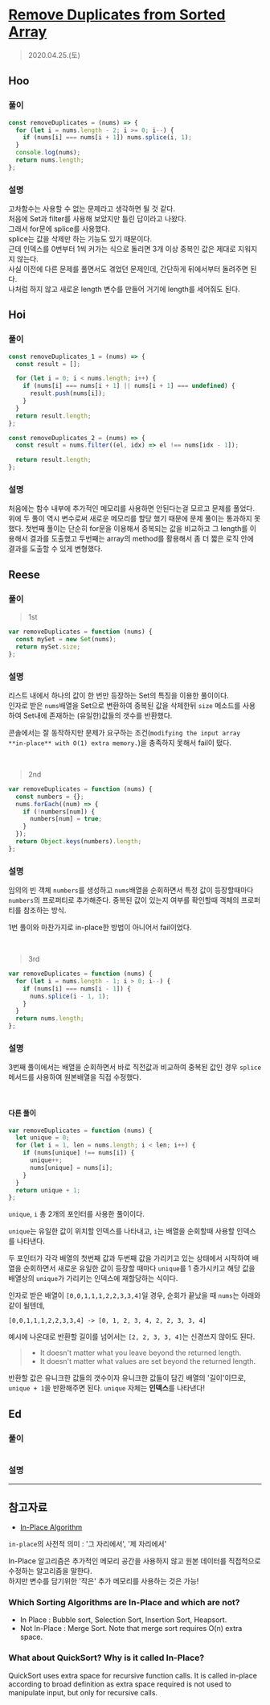 # [Remove Duplicates from Sorted Array](https://leetcode.com/explore/interview/card/top-interview-questions-easy/92/array/727/)

> 2020.04.25.(토)

## Hoo

### 풀이

```js
const removeDuplicates = (nums) => {
  for (let i = nums.length - 2; i >= 0; i--) {
    if (nums[i] === nums[i + 1]) nums.splice(i, 1);
  }
  console.log(nums);
  return nums.length;
};
```

### 설명

고차함수는 사용할 수 없는 문제라고 생각하면 될 것 같다.  
처음에 Set과 filter를 사용해 보았지만 틀린 답이라고 나왔다.  
그래서 for문에 splice를 사용했다.  
splice는 값을 삭제만 하는 기능도 있기 때문이다.  
근데 인덱스를 0번부터 1씩 커가는 식으로 돌리면 3개 이상 중복인 값은 제대로 지워지지 않는다.  
사실 이전에 다른 문제를 풀면서도 겪었던 문제인데, 간단하게 뒤에서부터 돌려주면 된다.  
나처럼 하지 않고 새로운 length 변수를 만들어 거기에 length를 세어줘도 된다.

## Hoi

### 풀이

```js
const removeDuplicates_1 = (nums) => {
  const result = [];

  for (let i = 0; i < nums.length; i++) {
    if (nums[i] === nums[i + 1] || nums[i + 1] === undefined) {
      result.push(nums[i]);
    }
  }
  return result.length;
};

const removeDuplicates_2 = (nums) => {
  const result = nums.filter((el, idx) => el !== nums[idx - 1]);

  return result.length;
};
```

### 설명

처음에는 함수 내부에 추가적인 메모리를 사용하면 안된다는걸 모르고 문제를 풀었다.
위에 두 풀이 역시 변수로써 새로운 메모리를 할당 했기 때문에 문제 풀이는 통과하지 못했다.
첫번째 풀이는 단순히 for문을 이용해서 중복되는 값을 비교하고 그 length를 이용해서 결과를 도출했고
두번째는 array의 method를 활용해서 좀 더 짧은 로직 안에 결과를 도출할 수 있게 변형했다.

## Reese

### 풀이

> 1st

```js
var removeDuplicates = function (nums) {
  const mySet = new Set(nums);
  return mySet.size;
};
```

### 설명

리스트 내에서 하나의 값이 한 번만 등장하는 Set의 특징을 이용한 풀이이다.<br />
인자로 받은 `nums`배열을 Set으로 변환하여 중복된 값을 삭제한뒤 `size` 메소드를 사용하여 Set내에 존재하는 (유일한)값들의 갯수를 반환했다.

콘솔에서는 잘 동작하지만 문제가 요구하는 조건(`modifying the input array **in-place** with O(1) extra memory.`)을 충족하지 못해서 fail이 떴다.

<br />

> 2nd

```js
var removeDuplicates = function (nums) {
  const numbers = {};
  nums.forEach((num) => {
    if (!numbers[num]) {
      numbers[num] = true;
    }
  });
  return Object.keys(numbers).length;
};
```

### 설명

임의의 빈 객체 `numbers`를 생성하고 `nums`배열을 순회하면서 특정 값이 등장할때마다 `numbers`의 프로퍼티로 추가해준다. 중복된 값이 있는지 여부를 확인할때 객체의 프로퍼티를 참조하는 방식.

1번 풀이와 마찬가지로 in-place한 방법이 아니어서 fail이었다.

<br />

> 3rd

```js
var removeDuplicates = function (nums) {
  for (let i = nums.length - 1; i > 0; i--) {
    if (nums[i] === nums[i - 1]) {
      nums.splice(i - 1, 1);
    }
  }
  return nums.length;
};
```

### 설명

3번째 풀이에서는 배열을 순회하면서 바로 직전값과 비교하여 중복된 값인 경우 `splice` 메서드를 사용하여 원본배열을 직접 수정했다.

<br />

#### 다른 풀이

```js
var removeDuplicates = function (nums) {
  let unique = 0;
  for (let i = 1, len = nums.length; i < len; i++) {
    if (nums[unique] !== nums[i]) {
      unique++;
      nums[unique] = nums[i];
    }
  }
  return unique + 1;
};
```

`unique`, `i` 총 2개의 포인터를 사용한 풀이이다.

`unique`는 유일한 값이 위치할 인덱스를 나타내고, `i`는 배열을 순회할때 사용할 인덱스를 나타낸다.

두 포인터가 각각 배열의 첫번째 값과 두번째 값을 가리키고 있는 상태에서 시작하여 배열을 순회하면서 새로운 유일한 값이 등장할 때마다 `unique`를 1 증가시키고 해당 값을 배열상의 `unique`가 가리키는 인덱스에 재할당하는 식이다.<br />

인자로 받은 배열이 `[0,0,1,1,1,2,2,3,3,4]`일 경우, 순회가 끝났을 때 `nums`는 아래와 같이 될텐데,

```
[0,0,1,1,1,2,2,3,3,4] -> [0, 1, 2, 3, 4, 2, 2, 3, 3, 4]
```

예시에 나온대로 반환할 길이를 넘어서는 `[2, 2, 3, 3, 4]`는 신경쓰지 않아도 된다.

> - It doesn't matter what you leave beyond the returned length.
> - It doesn't matter what values are set beyond the returned length.

반환할 값은 유니크한 값들의 갯수이자 유니크한 값들이 담긴 배열의 '길이'이므로, `unique + 1`을 반환해주면 된다. `unique` 자체는 **인덱스**를 나타낸다!

## Ed

### 풀이

```js
```

### 설명

---

## 참고자료

- [In-Place Algorithm](https://www.geeksforgeeks.org/in-place-algorithm/)

`in-place`의 사전적 의미 : '그 자리에서', '제 자리에서'

In-Place 알고리즘은 추가적인 메모리 공간을 사용하지 않고 원본 데이터를 직접적으로 수정하는 알고리즘을 말한다.<br />
하지만 변수를 담기위한 '작은' 추가 메모리를 사용하는 것은 가능!

### Which Sorting Algorithms are In-Place and which are not?

- In Place : Bubble sort, Selection Sort, Insertion Sort, Heapsort.
- Not In-Place : Merge Sort. Note that merge sort requires O(n) extra space.

### What about QuickSort? Why is it called In-Place?

QuickSort uses extra space for recursive function calls. It is called in-place according to broad definition as extra space required is not used to manipulate input, but only for recursive calls.
